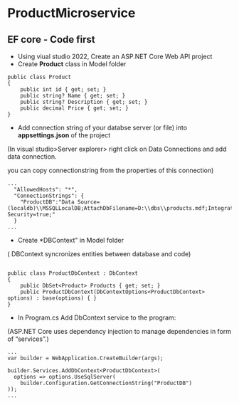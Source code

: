 # ProductMicroservice
## EF core - Code first
- Using viual studio 2022, Create an ASP.NET Core Web API project
- Create **Product** class in Model folder

```
public class Product
{
    public int id { get; set; }
    public string? Name { get; set; }
    public string? Description { get; set; }
    public decimal Price { get; set; }
}
```
- Add connection string of your databse server (or file) into  **appsettings.json** of the project

(In visual studio>Server explorer> right click on Data Connections and add data connection.

 you can copy connectionstring from the properties of this connection)
```
...
  "AllowedHosts": "*",
  "ConnectionStrings": {
    "ProductDB":"Data Source=(localdb)\\MSSQLLocalDB;AttachDbFilename=D:\\dbs\\products.mdf;Integrated Security=true;"
  }
...
```
- Create *DBContext" in Model folder

 ( DBContext syncronizes entities between database and code)
```

public class ProductDbContext : DbContext
{
    public DbSet<Product> Products { get; set; }
    public ProductDbContext(DbContextOptions<ProductDbContext> options) : base(options) { }
}
```

- In Program.cs Add DbContext service to the program:

(ASP.NET Core uses dependency injection to manage dependencies  in form of “services”.)
```
...
var builder = WebApplication.CreateBuilder(args);

builder.Services.AddDbContext<ProductDbContext>(
  options => options.UseSqlServer(
    builder.Configuration.GetConnectionString("ProductDB")
));
...
```


